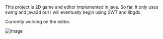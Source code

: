 This project is 2D game and editor implemented in java. So far, it only uses swing and java2d but I
will eventually begin using SWT and libgdx.

Currently working on the editor.

![image](http://i.imgur.com/WFoob6Y.png)


